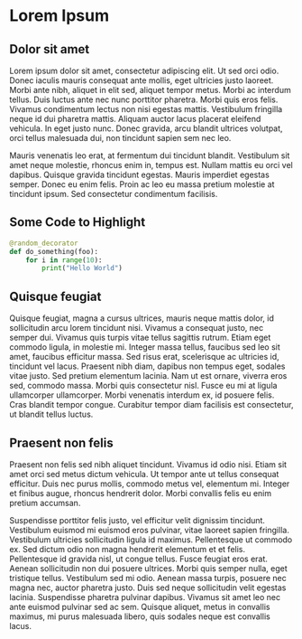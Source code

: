 # Lorem Ipsum

## Dolor sit amet
Lorem ipsum dolor sit amet, consectetur adipiscing elit. Ut sed orci odio. 
Donec iaculis mauris consequat ante mollis, eget ultricies justo laoreet. 
Morbi ante nibh, aliquet in elit sed, aliquet tempor metus. Morbi ac interdum 
tellus. Duis luctus ante nec nunc porttitor pharetra. Morbi quis eros felis. 
Vivamus condimentum lectus non nisi egestas mattis. Vestibulum fringilla neque 
id dui pharetra mattis. Aliquam auctor lacus placerat eleifend vehicula. In 
eget justo nunc. Donec gravida, arcu blandit ultrices volutpat, orci tellus 
malesuada dui, non tincidunt sapien sem nec leo.

Mauris venenatis leo erat, at fermentum dui tincidunt blandit. Vestibulum sit 
amet neque molestie, rhoncus enim in, tempus est. Nullam mattis eu orci vel 
dapibus. Quisque gravida tincidunt egestas. Mauris imperdiet egestas semper. 
Donec eu enim felis. Proin ac leo eu massa pretium molestie at tincidunt ipsum. 
Sed consectetur condimentum facilisis.

## Some Code to Highlight
```python
@random_decorator
def do_something(foo):
    for i in range(10):
        print("Hello World")
```

## Quisque feugiat
Quisque feugiat, magna a cursus ultrices, mauris neque mattis dolor, id 
sollicitudin arcu lorem tincidunt nisi. Vivamus a consequat justo, nec semper 
dui. Vivamus quis turpis vitae tellus sagittis rutrum. Etiam eget commodo 
ligula, in molestie mi. Integer massa tellus, faucibus sed leo sit amet, 
faucibus efficitur massa. Sed risus erat, scelerisque ac ultricies id, 
tincidunt vel lacus. Praesent nibh diam, dapibus non tempus eget, sodales 
vitae justo. Sed pretium elementum lacinia. Nam ut est ornare, viverra eros sed,
 commodo massa. Morbi quis consectetur nisl. Fusce eu mi at ligula ullamcorper 
ullamcorper. Morbi venenatis interdum ex, id posuere felis. Cras blandit tempor 
congue. Curabitur tempor diam facilisis est consectetur, ut blandit tellus 
luctus.

## Praesent non felis
Praesent non felis sed nibh aliquet tincidunt. Vivamus id odio nisi. Etiam sit 
amet orci sed metus dictum vehicula. Ut tempor ante ut tellus consequat 
efficitur. Duis nec purus mollis, commodo metus vel, elementum mi. Integer et 
finibus augue, rhoncus hendrerit dolor. Morbi convallis felis eu enim pretium 
accumsan.

Suspendisse porttitor felis justo, vel efficitur velit dignissim tincidunt. 
Vestibulum euismod mi euismod eros pulvinar, vitae laoreet sapien fringilla. 
Vestibulum ultricies sollicitudin ligula id maximus. Pellentesque ut commodo ex. 
Sed dictum odio non magna hendrerit elementum et et felis. Pellentesque id 
gravida nisl, ut congue tellus. Fusce feugiat eros erat. Aenean sollicitudin 
non dui posuere ultrices. Morbi quis semper nulla, eget tristique tellus. 
Vestibulum sed mi odio. Aenean massa turpis, posuere nec magna nec, auctor 
pharetra justo. Duis sed neque sollicitudin velit egestas lacinia. Suspendisse 
pharetra pulvinar dapibus. Vivamus sit amet leo nec ante euismod pulvinar sed 
ac sem. Quisque aliquet, metus in convallis maximus, mi purus malesuada libero, 
quis sodales neque est convallis lacus.
